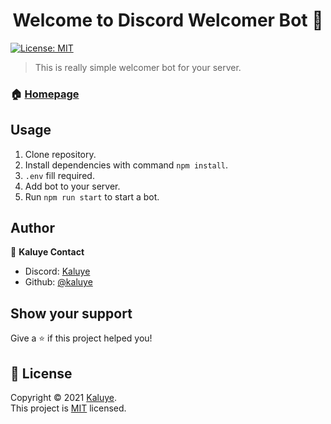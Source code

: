 <h1 align="center">Welcome to Discord Welcomer Bot 👋</h1>
<p>
  <a href="#" target="_blank">
    <img alt="License: MIT" src="https://img.shields.io/badge/License-MIT-yellow.svg" />
  </a>
</p>

> This is really simple welcomer bot for your server.

### 🏠 [Homepage]([https://github.com/muratvastark/discord-welcome-bot](https://github.com/kalu05/Simple-Welcomer-Bot))

## Usage

1. Clone repository.
2. Install dependencies with command `npm install`.
3. `.env` fill required.
4. Add bot to your server.
5. Run `npm run start` to start a bot.


## Author

👤 **Kaluye Contact**

* Discord: [Kaluye](https://discord.com/users/504567188519256068)
* Github: [@kaluye](https://github.com/muratvastark)

## Show your support

Give a ⭐️ if this project helped you!

## 📝 License

Copyright © 2021 [Kaluye](https://github.com/kalu05).<br />
This project is [MIT]([https://github.com/muratvastark/discord-welcome-bot/blob/main/LICENSE](https://github.com/kalu05/Simple-Welcomer-Bot/blob/main/LICENSE)) licensed.
